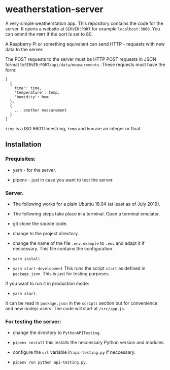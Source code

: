 # weatherstation-server

A very simple weatherstation app. This repository contains the code for the server. 
It opens a website at `SERVER:PORT` for example `localhost:3000`. You can ommit the 
`PORT` if the port is set to 80.  

A Raspberry Pi or something equivalent can send HTTP - requests with new data to the server.

The POST requests to the server must be HTTP POST requests in JSON format 
to`SERVER:PORT/api/data/measurements`. These requests must have the form:

```
[
  { 
    time': time,
    'temperature': temp,
    'humidity': hum
  },
  {
    ... another measurement
  }
]
```
`time` is a ISO 8601 timestring, `temp`  and `hum` are an integer or float. 

## Installation

### Prequisites:

- yarn - for the server.

- pipenv - just in case you want to test the server.

### Server.

- The following works for a plain Ubuntu 18.04 (at least as of July 2019).

- The following steps take place in a terminal. Open a terminal emulator.

- git clone the source code.

- change to the project directory.

- change the name of the file `.env.example` to `.env` and adapt it if neccessary. This file contains the configuration.

- `yarn install`

- `yarn start-development` This runs the script `start` as defined in `package.json`. This is just for testing purposes. 

If you want to run it in production mode:

- `yarn start`.

It can be read in `package.json` in the `scripts` section but for convenience and new nodejs users:
The code will start at `/src/app.js`.

### For testing the server:

- change the directory to `PythonAPITesting`. 

- `pipenv install` this installs the neccessary Python version and modules.

- configure the `url` variable in `api-testing.py` if neccessary.

- `pipenv run python api-testing.py`. 